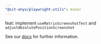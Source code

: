 ```yaml
---
"@sit-onyx/playwright-utils": minor
---
```


feat: implement `useMatrixScreenshotTest` and `adjustAbsolutePositionScreenshot`

See our [docs](https://onyx.schwarz/development/packages/playwright-utils.html) for further information.
